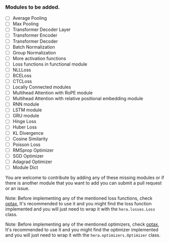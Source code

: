 ### Modules to be added.

- [ ] Average Pooling
- [ ] Max Pooling
- [ ] Transformer Decoder Layer
- [ ] Transformer Encoder
- [ ] Transformer Decoder
- [ ] Batch Normalization
- [ ] Group Normalization
- [ ] More activation functions
- [ ] Loss functions in functional module
- [ ] NLLLoss
- [ ] BCELoss
- [ ] CTCLoss
- [ ] Locally Connected modules
- [ ] Multihead Attention with RoPE module
- [ ] Multihead Attention with relative positional embedding module
- [ ] RNN module
- [ ] LSTM module
- [ ] GRU module
- [ ] Hinge Loss
- [ ] Huber Loss
- [ ] KL Divergence
- [ ] Cosine Similarity
- [ ] Poisson Loss
- [ ] RMSprop Optimizer
- [ ] SGD Optimizer
- [ ] Adagrad Optimizer
- [ ] Module Dict

You are welcome to contribute by adding any of these missing modules or
if there is another module that you want to add you can submit a pull request or an issue.

Note: Before implementing any of the mentioned loss functions, 
check [optax](https://github.com/deepmind/optax), 
It's recommended to use it and you might find the loss function implemented
and you will just need to wrap it with the `hera.losses.Loss` class.


Note: Before implementing any of the mentioned optimizers, 
check [optax](https://github.com/deepmind/optax), 
It's recommended to use it and you might find the optimizer implemented
and you will just need to wrap it with the `hera.optimizers.Optimizer` class.


